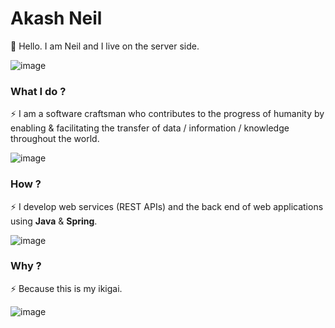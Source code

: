 # Akash Neil

👋 Hello. I am Neil and I live on the server side.

![image](https://www.keysight.com/content/dam/keysight/en/img/prd/ixia-homepage-redirect/network-visibility-and-network-test-products/Network-Monitoring.jpg)

### What I do ?

⚡ I am a software craftsman who contributes to the progress of humanity by enabling & facilitating the transfer of data / information / knowledge throughout the world.

![image](https://s27389.pcdn.co/wp-content/uploads/2019/12/why-network-segmentation-essential-enterprise-1024x440.jpeg)

### How ? 

⚡ I develop web services (REST APIs) and the back end of web applications using **Java** & **Spring**.

![image](https://datarob.com/content/images/2019/09/datarob_cat-1.png)

### Why ? 

⚡ Because this is my ikigai.

![image](https://uxmastery.com/wp-content/uploads/2018/01/Ben-Rowe-Ikigai-1128x484.png)

<!--
**AkashNeil/akashneil** is a ✨ _special_ ✨ repository because its `README.md` (this file) appears on your GitHub profile.

Here are some ideas to get you started:

- 🔭 I’m currently working on ...
- 🌱 I’m currently learning ...
- 👯 I’m looking to collaborate on ...
- 🤔 I’m looking for help with ...
- 💬 Ask me about ...
- 📫 How to reach me: ...
- 😄 Pronouns: ...
- ⚡ Fun fact: ...
-->

